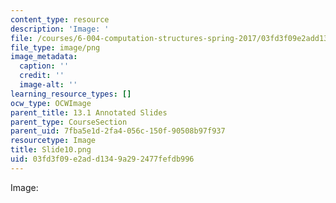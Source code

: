```yaml
---
content_type: resource
description: 'Image: '
file: /courses/6-004-computation-structures-spring-2017/03fd3f09e2add1349a292477fefdb996_Slide10.png
file_type: image/png
image_metadata:
  caption: ''
  credit: ''
  image-alt: ''
learning_resource_types: []
ocw_type: OCWImage
parent_title: 13.1 Annotated Slides
parent_type: CourseSection
parent_uid: 7fba5e1d-2fa4-056c-150f-90508b97f937
resourcetype: Image
title: Slide10.png
uid: 03fd3f09-e2ad-d134-9a29-2477fefdb996
---
```

Image: 

